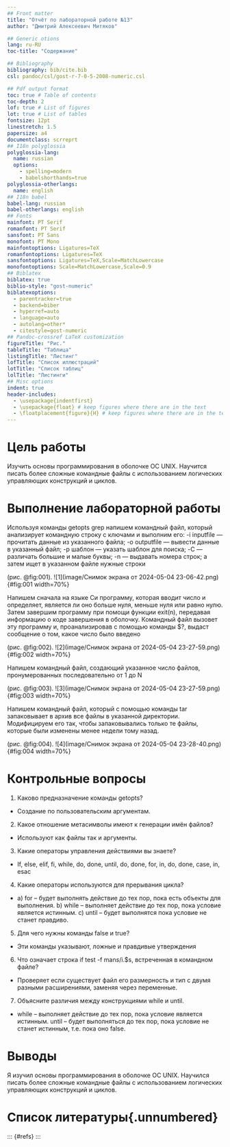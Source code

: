 ```yaml
---
## Front matter
title: "Отчёт по лабораторной работе №13"
author: "Дмитрий Алексеевич Митяков"

## Generic otions
lang: ru-RU
toc-title: "Содержание"

## Bibliography
bibliography: bib/cite.bib
csl: pandoc/csl/gost-r-7-0-5-2008-numeric.csl

## Pdf output format
toc: true # Table of contents
toc-depth: 2
lof: true # List of figures
lot: true # List of tables
fontsize: 12pt
linestretch: 1.5
papersize: a4
documentclass: scrreprt
## I18n polyglossia
polyglossia-lang:
  name: russian
  options:
	- spelling=modern
	- babelshorthands=true
polyglossia-otherlangs:
  name: english
## I18n babel
babel-lang: russian
babel-otherlangs: english
## Fonts
mainfont: PT Serif
romanfont: PT Serif
sansfont: PT Sans
monofont: PT Mono
mainfontoptions: Ligatures=TeX
romanfontoptions: Ligatures=TeX
sansfontoptions: Ligatures=TeX,Scale=MatchLowercase
monofontoptions: Scale=MatchLowercase,Scale=0.9
## Biblatex
biblatex: true
biblio-style: "gost-numeric"
biblatexoptions:
  - parentracker=true
  - backend=biber
  - hyperref=auto
  - language=auto
  - autolang=other*
  - citestyle=gost-numeric
## Pandoc-crossref LaTeX customization
figureTitle: "Рис."
tableTitle: "Таблица"
listingTitle: "Листинг"
lofTitle: "Список иллюстраций"
lotTitle: "Список таблиц"
lolTitle: "Листинги"
## Misc options
indent: true
header-includes:
  - \usepackage{indentfirst}
  - \usepackage{float} # keep figures where there are in the text
  - \floatplacement{figure}{H} # keep figures where there are in the text
---
```



# Цель работы

Изучить основы программирования в оболочке ОС UNIX. Научится писать более
сложные командные файлы с использованием логических управляющих конструкций
и циклов.

# Выполнение лабораторной работы

Используя команды getopts grep напишем командный файл, который анализирует командную строку с ключами и выполним его: -i inputfile — прочитать данные из указанного файла; -o outputfile — вывести данные в указанный файл; -p шаблон — указать шаблон для поиска; -C — различать большие и малые буквы; -n — выдавать номера строк;
а затем ищет в указанном файле нужные строки

(рис. @fig:001).
![1](image/Снимок экрана от 2024-05-04 23-06-42.png){#fig:001 width=70%}

Напишем сначала на языке Си программу, которая вводит число и определяет, является ли оно больше нуля, меньше нуля или равно нулю. Затем завершим программу при помощи функции exit(n), передавая информацию о коде завершения в оболочку. Командный файл вызовет эту программу и, проанализировав с помощью команды $?, выдаст сообщение о том, какое число было введено

(рис. @fig:002).
![2](image/Снимок экрана от 2024-05-04 23-27-59.png){#fig:002 width=70%}

Напишем командный файл, создающий указанное число файлов, пронумерованных последовательно от 1 до N

(рис. @fig:003).
![3](image/Снимок экрана от 2024-05-04 23-27-59.png){#fig:003 width=70%}

Напишем командный файл, который с помощью команды tar запаковывает в архив все файлы в указанной директории. Модифицируем его так, чтобы запаковывались только те файлы, которые были изменены менее недели тому назад.

(рис. @fig:004).
![4](image/Снимок экрана от 2024-05-04 23-28-40.png){#fig:004 width=70%}

# Контрольные вопросы

1. Каково предназначение команды getopts?
- Создание по пользовательским аргументам.
2. Какое отношение метасимволы имеют к генерации имён файлов?
- Используют как файлы так и аргументы.
3. Какие операторы управления действиями вы знаете?
- If, else, elif, fi, while, do, done, until, do, done, for, in, do, done, case, in, esac
4. Какие операторы используются для прерывания цикла?
- a) for – будет выполнять действие до тех пор, пока есть объекты для выполнения. b) while – выполняет действие до тех пор, пока условие является истинным.
c) until – будет выполнятся пока условие не станет правдиво.
5. Для чего нужны команды false и true?
- Эти команды указывают, ложные и правдивые утверждения
6. Что означает строка if test -f man$s/$i.$s, встреченная в командном файле?
- Проверяет если существует файл его размерность и тип c двумя разными расширениями, заменяя через переменные.
7. Объясните различия между конструкциями while и until.
- while – выполняет действие до тех пор, пока условие является истинным.
until – будет выполняться до тех пор, пока условие не станет истинным, т.е. пока оно false.

# Выводы

Я изучил основы программирования в оболочке ОС UNIX. Научился писать более
сложные командные файлы с использованием логических управляющих конструкций
и циклов.

# Список литературы{.unnumbered}

::: {#refs}
:::
